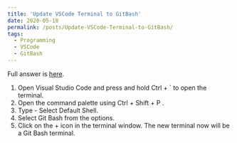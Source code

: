 ```yaml
---
title: 'Update VSCode Terminal to GitBash'
date: 2020-05-18
permalink: /posts/Update-VSCode-Terminal-to-GitBash/
tags:
  - Programming
  - VSCode
  - GitBash
---
```


Full answer is [here](https://stackoverflow.com/a/50527994/2328389).

1. Open Visual Studio Code and press and hold Ctrl + ` to open the terminal.
2. Open the command palette using Ctrl + Shift + P .
3. Type - Select Default Shell.
4. Select Git Bash from the options.
5. Click on the + icon in the terminal window.
The new terminal now will be a Git Bash terminal.
